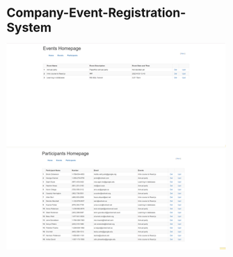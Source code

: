 # Company-Event-Registration-System
<!-- <img src="/1.png"  width="400" height=auto>
<img src="/2.png"  width="400" height=auto> -->
<p float="left" align="middle">
  <img src="/1.png" width="600" />
  <img src="/2.png" width="600" /> 
</p>
